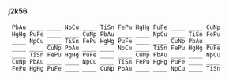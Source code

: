 #### j2k56 

     PbAu ____ ____ NpCu ____ TiSn FePu HgHg PuFe ____ ____ CuNp 
     HgHg PuFe ____ ____ CuNp PbAu ____ ____ NpCu ____ TiSn FePu 
     ____ NpCu ____ TiSn FePu HgHg PuFe ____ ____ CuNp PbAu ____ 
     ____ ____ CuNp PbAu ____ ____ NpCu ____ TiSn FePu HgHg PuFe 
     ____ TiSn FePu HgHg PuFe ____ ____ CuNp PbAu ____ ____ NpCu 
     CuNp PbAu ____ ____ NpCu ____ TiSn FePu HgHg PuFe ____ ____ 
     FePu HgHg PuFe ____ ____ CuNp PbAu ____ ____ NpCu ____ TiSn 

